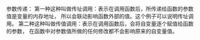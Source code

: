 参数传递：
第一种这种叫做传址调用：表示在调用函数后，所传递给函数的参数值是变量的内存地址，
所以会联动影响函数外部的值。这个例子可以说明传址调用。
第二种这种叫做传值调用：表示在调用函数后，会将自变量逐个赋值给函数的参数，
在函数中对参数值所做的任何修改都不会影响原来的自变量值。
